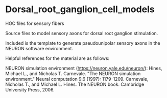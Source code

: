 # Dorsal_root_ganglion_cell_models
HOC files for sensory fibers

Source files to model sensory axons for dorsal root ganglion stimulation.

Included is the template to generate pseudounipolar sensory axons in the NEURON software environment.

Helpful references for the material are as follows:

NEURON simulation environment (https://neuron.yale.edu/neuron/): Hines, Michael L., and Nicholas T. Carnevale. "The NEURON simulation environment." Neural computation 9.6 (1997): 1179-1209. Carnevale, Nicholas T., and Michael L. Hines. The NEURON book. Cambridge University Press, 2006.


